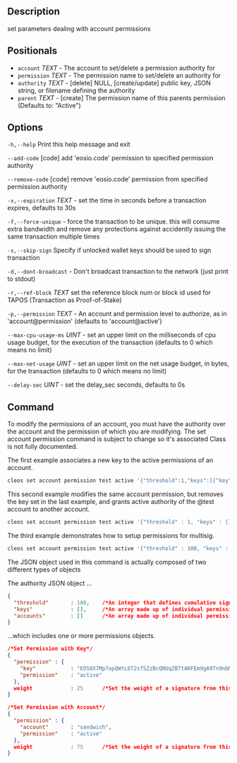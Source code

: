 ## Description
set parameters dealing with account permissions

## Positionals
- `account` _TEXT_ - The account to set/delete a permission authority for
- `permission` _TEXT_ - The permission name to set/delete an authority for
- `authority` _TEXT_ - [delete] NULL, [create/update] public key, JSON string, or filename defining the authority
- `parent` _TEXT_ - [create] The permission name of this parents permission (Defaults to: "Active")
## Options

`-h,--help` Print this help message and exit

`--add-code` [code] add 'eosio.code' permission to specified permission authority

`--remove-code` [code] remove 'eosio.code' permission from specified permission authority

`-x,--expiration` _TEXT_ - set the time in seconds before a transaction expires, defaults to 30s

`-f,--force-unique` - force the transaction to be unique. this will consume extra bandwidth and remove any protections against accidently issuing the same transaction multiple times

`-s,--skip-sign` Specify if unlocked wallet keys should be used to sign transaction

`-d,--dont-broadcast` - Don't broadcast transaction to the network (just print to stdout)

`-r,--ref-block` _TEXT_         set the reference block num or block id used for TAPOS (Transaction as Proof-of-Stake)

`-p,--permission`  _TEXT_ - An account and permission level to authorize, as in 'account@permission' (defaults to 'account@active')

`--max-cpu-usage-ms` _UINT_ - set an upper limit on the milliseconds of cpu usage budget, for the execution of the transaction (defaults to 0 which means no limit)

`--max-net-usage` _UINT_ - set an upper limit on the net usage budget, in bytes, for the transaction (defaults to 0 which means no limit)

`--delay-sec` _UINT_ - set the delay_sec seconds, defaults to 0s

## Command
To modify the permissions of an account, you must have the authority over the account and the permission of which you are modifying. The set account permission command is subject to change so it's associated Class is not fully documented.

The first example associates a new key to the active permissions of an account.

```sh
cleos set account permission test active '{"threshold":1,"keys":[{"key":"EOS8X7Mp7apQWtL6T2sfSZzBcQNUqZB7tARFEm9gA9Tn9nbMdsvBB","weight":1}],"accounts":[{"permission":{"actor":"acc2","permission":"active"},"weight":50}]}' owner
```
This second example modifies the same account permission, but removes the key set in the last example, and grants active authority of the @test account to another account.

```sh
cleos set account permission test active '{"threshold" : 1, "keys" : [], "accounts" : [{"permission":{"account":"sandwich","permission":"active"},"weight":1},{"permission":{"account":"acc1","permission":"active"},"weight":50}]}' owner
```
The third example demonstrates how to setup permissions for multisig.

```sh
cleos set account permission test active '{"threshold" : 100, "keys" : [{"permission":{"key":"EOS8X7Mp7apQWtL6T2sfSZzBcQNUqZB7tARFEm9gA9Tn9nbMdsvBB","permission":"active"},"weight":25}], "accounts" : [{"permission":{"account":"@sandwich","permission":"active"},"weight":75}]}' owner
```
The JSON object used in this command is actually composed of two different types of objects

The authority JSON object ...

```json
{
  "threshold"       : 100,    /*An integer that defines cumulative signature weight required for authorization*/
  "keys"            : [],     /*An array made up of individual permissions defined with an EOS PUBLIC KEY*/
  "accounts"        : []      /*An array made up of individual permissions defined with an EOS ACCOUNT*/
}
```
...which includes one or more permissions objects.

```json
/*Set Permission with Key*/
{
  "permission" : {
    "key"           : "EOS8X7Mp7apQWtL6T2sfSZzBcQNUqZB7tARFEm9gA9Tn9nbMdsvBB",
    "permission"    : "active"
  },
  weight            : 25      /*Set the weight of a signature from this permission*/
}

/*Set Permission with Account*/
{
  "permission" : {
    "account"       : "sandwich",
    "permission"    : "active"
  },
  weight            : 75      /*Set the weight of a signature from this permission*/
}
```

